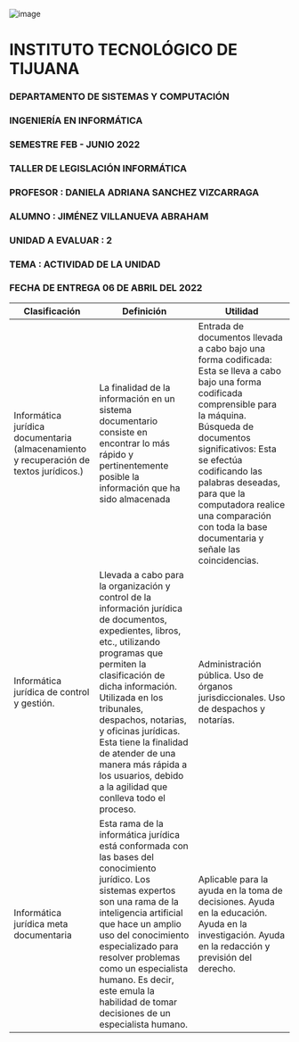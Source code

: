 ![image](https://user-images.githubusercontent.com/102619696/162110898-d29c76d2-b663-4d2b-a5b1-d8202da7fa98.png)

# INSTITUTO TECNOLÓGICO DE TIJUANA
### DEPARTAMENTO DE SISTEMAS Y COMPUTACIÓN
### INGENIERÍA EN INFORMÁTICA
### SEMESTRE FEB - JUNIO 2022
### TALLER DE LEGISLACIÓN INFORMÁTICA
### PROFESOR : DANIELA ADRIANA SANCHEZ VIZCARRAGA
### ALUMNO : JIMÉNEZ VILLANUEVA ABRAHAM
### UNIDAD A EVALUAR : 2
### TEMA : ACTIVIDAD DE LA UNIDAD 
### FECHA DE ENTREGA 06 DE ABRIL DEL 2022
|Clasificación| Definición | Utilidad |
|-------------|------------|----------|
|Informática jurídica documentaria (almacenamiento y recuperación de textos jurídicos.)| La finalidad de la información en un sistema documentario consiste en encontrar lo más rápido y pertinentemente posible la información que ha sido almacenada|Entrada de documentos llevada a cabo bajo una forma codificada: Esta se lleva a cabo bajo una forma codificada comprensible para la máquina. Búsqueda de documentos significativos: Esta se efectúa codificando las palabras deseadas, para que la computadora realice una comparación con toda la base documentaria y señale las coincidencias.|
|Informática jurídica de control y gestión.| Llevada a cabo para la organización y control de la información jurídica de documentos, expedientes, libros, etc., utilizando programas que permiten la clasificación de dicha información. Utilizada en los tribunales, despachos, notarias, y oficinas jurídicas. Esta tiene la finalidad de atender de una manera más rápida a los usuarios, debido a la agilidad que conlleva todo el proceso.|Administración pública. Uso de órganos jurisdiccionales. Uso de despachos y notarías.|
|Informática jurídica meta documentaria|Esta rama de la informática jurídica está conformada con las bases del conocimiento jurídico. Los sistemas expertos son una rama de la inteligencia artificial que hace un amplio uso del conocimiento especializado para resolver problemas como un especialista humano. Es decir, este emula la habilidad de tomar decisiones de un especialista humano.|Aplicable para la ayuda en la toma de decisiones. Ayuda en la educación. Ayuda en la investigación. Ayuda en la redacción y previsión del derecho.|
